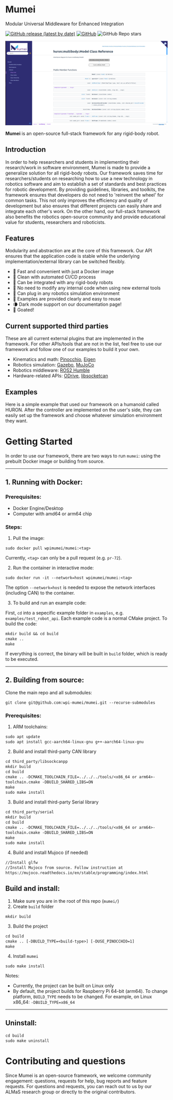 # Mumei
Modular Universal Middleware for Enhanced Integration

[![GitHub release (latest by date)](https://img.shields.io/github/v/release/ALMaSWPI/huron)](https://github.com/ALMaSWPI/huron/releases/latest)
[![GitHub](https://img.shields.io/github/license/ALMaSWPI/huron)](ODrive.LICENSE.md)
![GitHub Repo stars](https://img.shields.io/github/stars/ALMaSWPI/huron)

<div class="title_screenshot">

![Screen_shot_of_Mumei_Documentation_Page](img/MUMEIDocFile.png)

</div>

**Mumei** is an open-source full-stack framework for any rigid-body robot.

## Introduction
In order to help researchers and students in implementing their research/work in software environment, Mumei is made to provide a generalize solution for all rigid-body robots. 
Our framework saves time for researchers/students on researching how to use a new technology in robotics software and aim to establish a set of standards and best practices for robotic development. 
By providing guidelines, libraries, and toolkits, the framework ensures that developers do not need to 'reinvent the wheel' for common tasks. This not only improves the efficiency and quality of development but also ensures that different projects can easily share and integrate each other's work.
On the other hand, our full-stack framework also benefits the robotics open-source community and provide educational value for students, researchers and roboticists.


## Features

Modularity and abstraction are at the core of this framework. Our API ensures that the application code is stable while the underlying implementation/external library can be switched flexibly. 

- 🚄 Fast and convenient with just a Docker image
- 🌈 Clean with automated CI/CD process
- 🚀 Can be integrated with any rigid-body robots
- 🧩 No need to modify any internal code when using new external tools
- 🔌 Can plug in any robotics simulation environment
- 📑 Examples are provided clearly and easy to reuse
- 🌘 Dark mode support on our documentation page!
- 🐐 Goated!

## Current supported third parties
These are all current external plugins that are implemented in the framework. For other APIs/tools that are not in the list, feel free to use our framework and follow one of our examples to build it your own.
- Kinematics and math: [Pinocchio](https://stack-of-tasks.github.io/pinocchio/), [Eigen](https://eigen.tuxfamily.org/index.php?title=Main_Page)
- Robotics simulation: [Gazebo](https://gazebosim.org/home), [MuJoCo](https://mujoco.readthedocs.io/)
- Robotics middleware: [ROS2 Humble](https://docs.ros.org/en/humble/index.html)
- Hardware-related APIs: [ODrive](https://stack-of-tasks.github.io/pinocchio/), [libsocketcan](https://lalten.github.io/libsocketcan/)

## Examples
Here is a simple example that used our framework on a humanoid called HURON. 
After the controller are implemented on the user's side, they can easily set up the framework and choose whatever simulation environment they want.

# Getting Started
In order to use our framework, there are two ways to run `mumei`: using the prebuilt Docker image or building from source.

---

## 1. Running with Docker:

### Prerequisites:
- Docker Engine/Desktop
- Computer with amd64 or arm64 chip

### Steps:
1. Pull the image:
```
sudo docker pull wpimumei/mumei:<tag>
```
Currently, `<tag>` can only be a pull request (e.g. `pr-72`).

2. Run the container in interactive mode:
```
sudo docker run -it --network=host wpimumei/mumei:<tag>
```
The option `--network=host` is needed to expose the network interfaces (including CAN) to the container.

3. To build and run an example code:

First, `cd` into a sepecific example folder in `examples`, e.g. `examples/test_robot_api`.
Each example code is a normal CMake project. To build the code:
```
mkdir build && cd build
cmake ..
make
```

If everything is correct, the binary will be built in `build` folder, which is ready to be executed.

---

## 2. Building from source:

Clone the main repo and all submodules: 
```
git clone git@github.com:wpi-mumei/mumei.git --recurse-submodules
```

### Prerequisites:

1. ARM toolchains:
```
sudo apt update
sudo apt install gcc-aarch64-linux-gnu g++-aarch64-linux-gnu
```
2. Build and install third-party CAN library
```
cd third_party/libsockcanpp
mkdir build
cd build
cmake .. -DCMAKE_TOOLCHAIN_FILE=../../../tools/<x86_64 or arm64>-toolchain.cmake -DBUILD_SHARED_LIBS=ON
make
sudo make install
```
3. Build and install third-party Serial library
```
cd third_party/serial
mkdir build
cd build
cmake .. -DCMAKE_TOOLCHAIN_FILE=../../../tools/<x86_64 or arm64>-toolchain.cmake -DBUILD_SHARED_LIBS=ON
make
sudo make install
```
4. Build and install Mujoco (if needed)
```
//Install glfw
//Install Mujoco from source. Follow instruction at https://mujoco.readthedocs.io/en/stable/programming/index.html
```
## Build and install:

1. Make sure you are in the root of this repo (`mumei/`)
2. Create `build` folder
```
mkdir build
```
3. Build the project
```
cd build
cmake .. [-DBUILD_TYPE=<build-type>] [-DUSE_PINOCCHIO=1]
make
```
4. Install `mumei`
```
sudo make install
```

Notes: 

- Currently, the project can be built on Linux only
- By default, the project builds for Raspberry Pi 64-bit (arm64). To change platform,
`BUILD_TYPE` needs to be changed. For example, on Linux x86_64: `-DBUILD_TYPE=x86_64`

---


## Uninstall:

```
cd build
sudo make uninstall
```


# Contributing and questions
Since Mumei is an open-source framework, we welcome community engagement: questions, requests for help, bug reports and feature requests.
For questions and requests, you can reach out to us by our ALMaS research group or directly to the original contributors.
